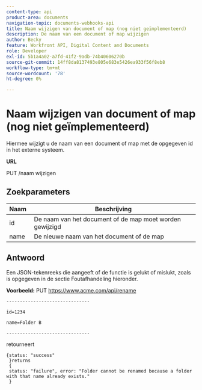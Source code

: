 ```yaml
---
content-type: api
product-area: documents
navigation-topic: documents-webhooks-api
title: Naam wijzigen van document of map (nog niet geïmplementeerd)
description: De naam van een document of map wijzigen
author: Becky
feature: Workfront API, Digital Content and Documents
role: Developer
exl-id: 5b1a4a02-a7fd-41f2-9adb-74b40606270b
source-git-commit: 14ff8da8137493e805e683e5426ea933f56f8eb8
workflow-type: tm+mt
source-wordcount: '78'
ht-degree: 0%

---
```



# Naam wijzigen van document of map (nog niet geïmplementeerd)

Hiermee wijzigt u de naam van een document of map met de opgegeven id in het externe systeem.

**URL**

PUT /naam wijzigen

## Zoekparameters

| Naam  | Beschrijving |
|---|---|
| id | De naam van het document of de map moet worden gewijzigd |
| name  | De nieuwe naam van het document of de map |


## Antwoord

Een JSON-tekenreeks die aangeeft of de functie is gelukt of mislukt, zoals is opgegeven in de sectie Foutafhandeling hieronder.

**Voorbeeld:** PUT https://www.acme.com/api/rename

```
-------------------------------

id=1234

name=Folder B ­­­­­­­­­­­­­­­­­­­­­­­­­­­­­­­­­­­­

-------------------------------
```

retourneert

```
{status: "success"
 }returns
 {
 status: "failure", error: "Folder cannot be renamed because a folder with that name already exists."
 }
```
